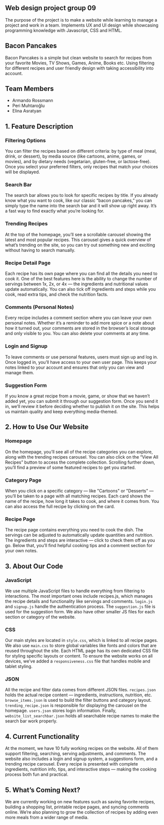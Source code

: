 ## Web design project group 09
The purpose of the project is to make a website while learning to manage a project and work in a team. 
Implements UX and UI design while showcasing programming knowledge with Javascript, CSS and HTML.

## Bacon Pancakes
Bacon Pancakes is a simple but clean website to search for recipes from your favorite Movies, TV Shows, Games, Anime, Books etc. 
Using filtering for different recipes and user friendly design with taking accessibility into account.

## Team Members
- Armando Rossmann
- Peri Muhtaroğlu
- Elina Asratyan

## 1. Feature Description

### Filtering Options
You can filter the recipes based on different criteria: by type of meal (meal, drink, or dessert), by media source (like cartoons, anime, games, or movies), and by dietary needs (vegetarian, gluten-free, or lactose-free). Once you select your preferred filters, only recipes that match your choices will be displayed.

### Search Bar
The search bar allows you to look for specific recipes by title. If you already know what you want to cook, like our classic “bacon pancakes,” you can simply type the name into the search bar and it will show up right away. It’s a fast way to find exactly what you’re looking for.

### Trending Recipes
At the top of the homepage, you’ll see a scrollable carousel showing the latest and most popular recipes. This carousel gives a quick overview of what’s trending on the site, so you can try out something new and exciting without having to search manually.

### Recipe Detail Page
Each recipe has its own page where you can find all the details you need to cook it. One of the best features here is the ability to change the number of servings between 1x, 2x, or 4x — the ingredients and nutritional values update automatically. You can also tick off ingredients and steps while you cook, read extra tips, and check the nutrition facts.

### Comments (Personal Notes)
Every recipe includes a comment section where you can leave your own personal notes. Whether it’s a reminder to add more spice or a note about how it turned out, your comments are stored in the browser’s local storage and only visible to you. You can also delete your comments at any time.

### Login and Signup
To leave comments or use personal features, users must sign up and log in. Once logged in, you’ll have access to your own user page. This keeps your notes linked to your account and ensures that only you can view and manage them.

### Suggestion Form
If you know a great recipe from a movie, game, or show that we haven’t added yet, you can submit it through our suggestion form. Once you send it in, we’ll review it before deciding whether to publish it on the site. This helps us maintain quality and keep everything media-themed.

## 2. How to Use Our Website

### Homepage
On the homepage, you’ll see all of the recipe categories you can explore, along with the trending recipes carousel. You can also click on the “View All Recipes” button to access the complete collection. Scrolling further down, you’ll find a preview of some featured recipes to get you started.

### Category Page
When you click on a specific category — like "Cartoons" or "Desserts" — you’ll be taken to a page with all matching recipes. Each card shows the name of the recipe, how long it takes to cook, and where it comes from. You can also access the full recipe by clicking on the card.

### Recipe Page
The recipe page contains everything you need to cook the dish. The servings can be adjusted to automatically update quantities and nutrition. The ingredients and steps are interactive — click to check them off as you go. Below that, you’ll find helpful cooking tips and a comment section for your own notes.

## 3. About Our Code

### JavaScript
We use multiple JavaScript files to handle everything from filtering to interactions. The most important ones include recipes.js, which manages the recipe details and functionality like servings and comments. `login.js` and `signup.js` handle the authentication process. The `suggestion.js` file is used for the suggestion form. We also have other smaller JS files for each section or category of the website.

### CSS
Our main styles are located in `style.css`, which is linked to all recipe pages. We also use `main.css` to store global variables like fonts and colors that are reused throughout the site. Each HTML page has its own dedicated CSS file for styling specific layouts or content. To ensure the website works on all devices, we’ve added a `responsiveness.css` file that handles mobile and tablet styling.

### JSON
All the recipe and filter data comes from different JSON files. `recipes.json` holds the actual recipe content — ingredients, instructions, nutrition, etc. `browse_items.json` is used to build the filter buttons and category layout. `trending_recipe.json` is responsible for displaying the carousel on the homepage. `users.json` stores login information. Finally, `website_list_searchbar.json` holds all searchable recipe names to make the search bar work properly.

## 4. Current Functionality

At the moment, we have 10 fully working recipes on the website. All of them support filtering, searching, serving adjustments, and comments. The website also includes a login and signup system, a suggestions form, and a trending recipe carousel. Every recipe is presented with complete ingredients, nutrition info, tips, and interactive steps — making the cooking process both fun and practical.

## 5. What’s Coming Next?

We are currently working on new features such as saving favorite recipes, building a shopping list, printable recipe pages, and syncing comments online. We’re also planning to grow the collection of recipes by adding even more meals from a wider range of media.
